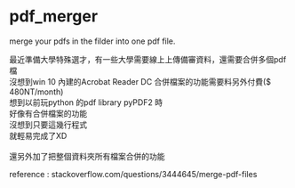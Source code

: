 # pdf_merger
merge your pdfs in the filder into one pdf file.<br>

最近準備大學特殊選才，有一些大學需要線上上傳備審資料，還需要合併多個pdf檔<br>
沒想到win 10 內建的Acrobat Reader DC 合併檔案的功能需要料另外付費($ 480NT/month)<br>
想到以前玩python 的pdf library pyPDF2 時<br>
好像有合併檔案的功能<br>
沒想到只要這幾行程式<br>
就輕易完成了XD<br><br>
還另外加了把整個資料夾所有檔案合併的功能<br>

reference : stackoverflow.com/questions/3444645/merge-pdf-files

